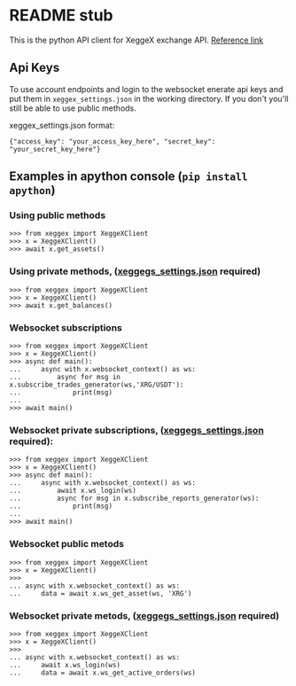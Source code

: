 # README  stub
This is the python API client for XeggeX exchange API. [Reference link](https://htmlpreview.github.io/?https://github.com/KarolTrzeszczkowski/XeggeXPythonApiClient/blob/master/html/xeggex.html)

<a name="settings"></a>
## Api Keys 
To use account endpoints and login to the websocket enerate api keys and put them in `xeggex_settings.json` in the working directory. If you don't you'll still be able to use public methods.

xeggex_settings.json format:
```
{"access_key": "your_access_key_here", "secret_key": "your_secret_key_here"}
```


## Examples in apython console (`pip install apython`)

### Using public methods
```
>>> from xeggex import XeggeXClient
>>> x = XeggeXClient()
>>> await x.get_assets()
```
### Using private methods,  ([xeggegs_settings.json](#settings) required)
```
>>> from xeggex import XeggeXClient
>>> x = XeggeXClient()
>>> await x.get_balances()
```
### Websocket subscriptions
```
>>> from xeggex import XeggeXClient
>>> x = XeggeXClient()
>>> async def main():
...     async with x.websocket_context() as ws:
...         async for msg in x.subscribe_trades_generator(ws,'XRG/USDT'):
...             print(msg)
... 
>>> await main()
```

### Websocket private subscriptions,  ([xeggegs_settings.json](#settings) required):
```
>>> from xeggex import XeggeXClient
>>> x = XeggeXClient()
>>> async def main():
...     async with x.websocket_context() as ws:
...         await x.ws_login(ws)
...         async for msg in x.subscribe_reports_generator(ws):
...             print(msg)
... 
>>> await main()
```
### Websocket public metods
```
>>> from xeggex import XeggeXClient
>>> x = XeggeXClient()
>>> 
... async with x.websocket_context() as ws:
...     data = await x.ws_get_asset(ws, 'XRG')

```
### Websocket private metods,  ([xeggegs_settings.json](#settings) required)
```
>>> from xeggex import XeggeXClient
>>> x = XeggeXClient()
>>> 
... async with x.websocket_context() as ws:
...     await x.ws_login(ws)
...     data = await x.ws_get_active_orders(ws)

```



